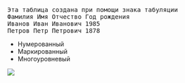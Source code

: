 
<html>
<head>
</head>
<body>
<pre>
Эта таблица создана при помощи знака табуляции
Фамилия Имя Отчество Год рождения
Иванов Иван Иванович 1985
Петров Петр Петрович 1878
</pre>

<ul>
<li>Нумерованный</li>
<li>Маркированный</li>
<li>Многоуровневый</li>
</ul>

<img src=”/photo/fff.jpg”>

</body>
</html>
